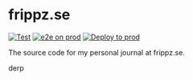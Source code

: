 # frippz.se

[![Test](https://github.com/frippz/frippz.se/actions/workflows/test.yml/badge.svg)](https://github.com/frippz/frippz.se/actions/workflows/test.yml) [![e2e on prod](https://github.com/frippz/frippz.se/actions/workflows/e2e-prod.yml/badge.svg)](https://github.com/frippz/frippz.se/actions/workflows/e2e-prod.yml) [![Deploy to prod](https://github.com/frippz/frippz.se/actions/workflows/deploy.yml/badge.svg)](https://github.com/frippz/frippz.se/actions/workflows/deploy.yml)

The source code for my personal journal at frippz.se.

derp

